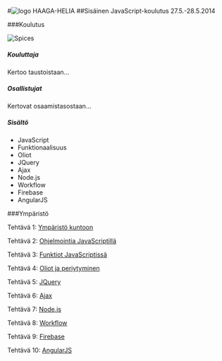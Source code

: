 #![logo](http://upload.wikimedia.org/wikipedia/commons/thumb/6/6a/JavaScript-logo.png/128px-JavaScript-logo.png) HAAGA-HELIA
##Sisäinen JavaScript-koulutus 27.5.-28.5.2014

###Koulutus

![Spices](http://pixabay.com/static/uploads/photo/2014/05/18/11/49/mediterranean-346997_640.jpg)

##### Kouluttaja

Kertoo taustoistaan...

##### Osallistujat

Kertovat osaamistasostaan...

##### Sisältö
* JavaScript
* Funktionaalisuus
* Oliot
* JQuery
* Ajax
* Node.js
* Workflow
* Firebase
* AngularJS

###Ympäristö

Tehtävä 1: [Ympäristö kuntoon](teht/t01-env.md)

Tehtävä 2: [Ohjelmointia JavaScriptillä](teht/t02-try.md)

Tehtävä 3: [Funktiot JavaScriptissä](teht/t03-func.md)

Tehtävä 4: [Oliot ja periytyminen](teht/t04-obj.md)

Tehtävä 5: [JQuery](teht/t05-jquery.md)

Tehtävä 6: [Ajax](teht/t06-ajax.md)

Tehtävä 7: [Node.js](teht/t07-node.md)

Tehtävä 8: [Workflow](teht/t08-workflow.md)

Tehtävä 9: [Firebase](teht/t09-firebase.md)

Tehtävä 10: [AngularJS](teht/t10-angular.md)
